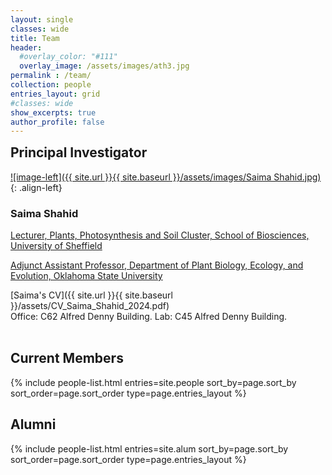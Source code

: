 ```yaml
---
layout: single
classes: wide
title: Team
header:
  #overlay_color: "#111"
  overlay_image: /assets/images/ath3.jpg
permalink : /team/
collection: people
entries_layout: grid
#classes: wide
show_excerpts: true
author_profile: false
---
```

<h2  style="margin-top: 0">Principal Investigator</h2>

[![image-left]({{ site.url }}{{ site.baseurl }}/assets/images/Saima Shahid.jpg)](){: .align-left}  
### **Saima Shahid**

[Lecturer, Plants, Photosynthesis and Soil Cluster, School of Biosciences, University of Sheffield](https://www.sheffield.ac.uk/biosciences)

[Adjunct Assistant Professor, Department of Plant Biology, Ecology, and Evolution, Oklahoma State University](https://cas.okstate.edu/plant_biology/about_us/dr_shahids_lab/)

[Saima's CV]({{ site.url }}{{ site.baseurl }}/assets/CV_Saima_Shahid_2024.pdf)  <a href="http://scholar.google.com/citations?user=lez4bcIAAAAJ&hl=en" itemprop="sameAs" rel="nofollow noopener noreferrer">
  <i class="fab fa-google" aria-hidden="true" style="color:#4c8bf5"> </i></a>
<a href="https://orcid.org/0000-0001-9385-0925" itemprop="sameAs" rel="nofollow noopener noreferrer">
  <i class="fas fa-info-circle" aria-hidden="true" style="color:#ABC953"></i></a>
<a title='Email' href="mailto:saima.shahid@okstate.edu">
  <i class="fas fa-envelope fa-fw" style="color:#000000"></i></a>
<a title="Twitter" href="https://twitter.com/psaima">
  <i class="fab fa-fw fa-twitter" style="color:#00acee"></i></a>  
  Office: C62 Alfred Denny Building. Lab: C45 Alfred Denny Building.  
<br>
## Current Members
<section class="page__content cf">

<div class="entries-{{ page.entries_layout }}">
  {% include people-list.html entries=site.people sort_by=page.sort_by sort_order=page.sort_order type=page.entries_layout %}
</div>
</section>

## Alumni
<section class="page__content cf">

<div class="entries-{{ page.entries_layout }}">
  {% include people-list.html entries=site.alum sort_by=page.sort_by sort_order=page.sort_order type=page.entries_layout %}
</div>
</section>
